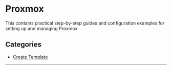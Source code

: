 # Proxmox

This contains practical step-by-step guides and configuration examples for setting up and managing Proxmox.

## Categories

- [Create Template](./template/README.md)

---
